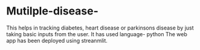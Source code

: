# Mutilple-disease-
This helps in tracking diabetes, heart disease or parkinsons disease by just taking basic inputs from the user. 
It has used language- python
The web app has been deployed using streanmlit.

